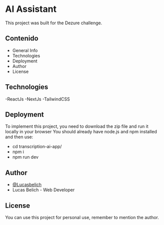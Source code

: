 # AI Assistant

This project was built for the Dezure challenge.

## Contenido

 - General Info
 - Technologies
 - Deployment
 - Author
 - License

## Technologies

-ReactJs
-NextJs
-TailwindCSS

## Deployment

To implement this project, you need to download the zip file
and run it locally in your browser
You should already have node.js and npm installed and then use:

- cd transcription-ai-app/
- npm i
- npm run dev

## Author

- [@Lucasbelich](https://github.com/Lucasbelich)
- Lucas Belich - Web Developer


## License

You can use this project for personal use, remember to mention the author.